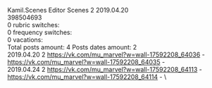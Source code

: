 Kamil.Scenes	Editor Scenes 2 2019.04.20\
398504693\
0 rubric switches:\
0 frequency switches:\
0 vacations:\
Total posts amount: 4	Posts dates amount: 2\
2019.04.20 2 https://vk.com/mu_marvel?w=wall-17592208_64036 - https://vk.com/mu_marvel?w=wall-17592208_64035 - \
2019.04.24 2 https://vk.com/mu_marvel?w=wall-17592208_64113 - https://vk.com/mu_marvel?w=wall-17592208_64114 - \
